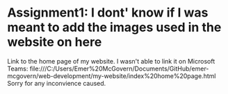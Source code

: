 # Assignment1: I dont' know if I was meant to add the images used in the website on here
Link to the home page of my website. I wasn't able to link it on Microsoft Teams: file:///C:/Users/Emer%20McGovern/Documents/GitHub/emer-mcgovern/web-development/my-website/index%20home%20page.html 
Sorry for any inconvience caused.
